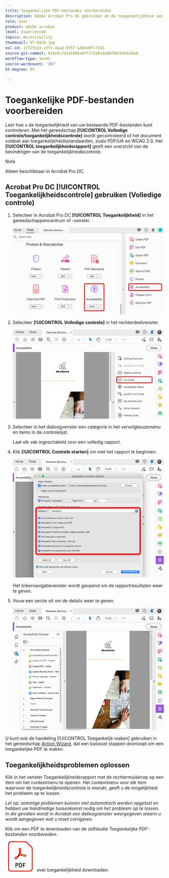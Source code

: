 ```yaml
---
title: Toegankelijke PDF-bestanden voorbereiden
description: Adobe Acrobat Pro DC gebruiken om de toegankelijkheid van uw bestaande PDF-bestanden te controleren
role: User
product: adobe acrobat
level: Experienced
topics: Accessibility
thumbnail: KT-6829.jpg
exl-id: 1f72fe22-c3f7-4aad-8f57-a48ed8fc7193
source-git-commit: 018cbcfd1d1605a8ff175a0cda98f0bfb4d528a8
workflow-type: tm+mt
source-wordcount: '267'
ht-degree: 0%

---
```


# Toegankelijke PDF-bestanden voorbereiden

Leer hoe u de toegankelijkheid van uw bestaande PDF-bestanden kunt controleren. Met het gereedschap **[!UICONTROL Volledige controle/toegankelijkheidscontrole]** wordt gecontroleerd of het document voldoet aan toegankelijkheidsstandaarden, zoals PDF/UA en WCAG 2.0. Het **[!UICONTROL toegankelijkheidsrapport]** geeft een overzicht van de bevindingen van de toegankelijkheidscontrole.

>[!NOTE]
>
>Alleen beschikbaar in Acrobat Pro DC.

## Acrobat Pro DC [!UICONTROL Toegankelijkheidscontrole] gebruiken (Volledige controle)

1. Selecteer in Acrobat Pro DC **[!UICONTROL Toegankelijkheid]** in het gereedschappencentrum of -venster.

   ![Toegankelijkheidsstap 1](../assets/Accessibility_1.png)

1. Selecteer **[!UICONTROL Volledige controle]** in het rechterdeelvenster.

   ![Toegankelijkheidsstap 2](../assets/Accessibility_2.png)

1. Selecteer in het dialoogvenster een categorie in het vervolgkeuzemenu en items in de controlelijst.

   Laat elk vak ingeschakeld voor een volledig rapport.

1. Klik **[!UICONTROL Controle starten]** om met het rapport te beginnen.

   ![Toegankelijkheidsstap 3](../assets/Accessibility_3.png)

   Het linkernavigatievenster wordt geopend om de rapportresultaten weer te geven.

1. Vouw een sectie uit om de details weer te geven.

   ![Toegankelijkheidsstap 4](../assets/Accessibility_4.png)

U kunt ook de handeling [!UICONTROL Toegankelijk maken] gebruiken in het gereedschap [Action Wizard](https://experienceleague.adobe.com/docs/document-cloud-learn/acrobat-learning/advanced-tasks/action.html), dat een basisset stappen doorloopt om een toegankelijke PDF te maken.

## Toegankelijkheidsproblemen oplossen

Klik in het venster Toegankelijkheidsrapport met de rechtermuisknop op een item om het contextmenu te openen. Het contextmenu voor elk item waarvoor de toegankelijkheidscontrole is mislukt, geeft u de mogelijkheid het probleem op te lossen.

*Let op: sommige problemen kunnen niet automatisch worden opgelost en hebben uw handmatige tussenkomst nodig om het probleem op te lossen. In die gevallen wordt in Acrobat een dialoogvenster weergegeven waarin u wordt aangegeven wat u moet corrigeren.*

Klik om een PDF te downloaden van de zelfstudie *Toegankelijke PDF-bestanden voorbereiden*.

[![Zelfstudie](../assets/acrobat_PDF_96.png)](../assets/AcrobatDCAccessible.pdf) over toegankelijkheid downloaden.
